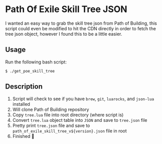 # Path Of Exile Skill Tree JSON

I wanted an easy way to grab the skill tree json from Path of Building, this script could even be modified to hit the CDN directly 
in order to fetch the tree json object, however I found this to be a little easier.

## Usage

Run the following bash script:

```shell
$ ./get_poe_skill_tree
```

## Description

1. Script will check to see if you have `brew`, `git`, `luarocks`, and `json-lua` installed
2. Will clone Path of Building repository
3. Copy `tree.lua` file into root directory (where script is)
4. Convert `tree.lua` object table into `JSON` and save to `tree.json` file
5. Pretty print `tree.json` file and save to `path_of_exile_skill_tree_v${version}.json` file in root
6. Finished 🙂
